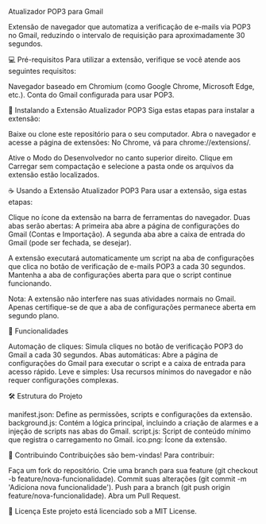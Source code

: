 Atualizador POP3 para Gmail


Extensão de navegador que automatiza a verificação de e-mails via POP3 no Gmail, reduzindo o intervalo de requisição para aproximadamente 30 segundos.

💻 Pré-requisitos
Para utilizar a extensão, verifique se você atende aos seguintes requisitos:

Navegador baseado em Chromium (como Google Chrome, Microsoft Edge, etc.).
Conta do Gmail configurada para usar POP3.

🚀 Instalando a Extensão Atualizador POP3
Siga estas etapas para instalar a extensão:

Baixe ou clone este repositório para o seu computador.
Abra o navegador e acesse a página de extensões:
No Chrome, vá para chrome://extensions/.


Ative o Modo do Desenvolvedor no canto superior direito.
Clique em Carregar sem compactação e selecione a pasta onde os arquivos da extensão estão localizados.

☕ Usando a Extensão Atualizador POP3
Para usar a extensão, siga estas etapas:

Clique no ícone da extensão na barra de ferramentas do navegador.
Duas abas serão abertas:
A primeira aba abre a página de configurações do Gmail (Contas e Importação).
A segunda aba abre a caixa de entrada do Gmail (pode ser fechada, se desejar).


A extensão executará automaticamente um script na aba de configurações que clica no botão de verificação de e-mails POP3 a cada 30 segundos.
Mantenha a aba de configurações aberta para que o script continue funcionando.


Nota: A extensão não interfere nas suas atividades normais no Gmail. Apenas certifique-se de que a aba de configurações permanece aberta em segundo plano.

📜 Funcionalidades

Automação de cliques: Simula cliques no botão de verificação POP3 do Gmail a cada 30 segundos.
Abas automáticas: Abre a página de configurações do Gmail para executar o script e a caixa de entrada para acesso rápido.
Leve e simples: Usa recursos mínimos do navegador e não requer configurações complexas.

🛠️ Estrutura do Projeto

manifest.json: Define as permissões, scripts e configurações da extensão.
background.js: Contém a lógica principal, incluindo a criação de alarmes e a injeção de scripts nas abas do Gmail.
script.js: Script de conteúdo mínimo que registra o carregamento no Gmail.
ico.png: Ícone da extensão.

🤝 Contribuindo
Contribuições são bem-vindas! Para contribuir:

Faça um fork do repositório.
Crie uma branch para sua feature (git checkout -b feature/nova-funcionalidade).
Commit suas alterações (git commit -m 'Adiciona nova funcionalidade').
Push para a branch (git push origin feature/nova-funcionalidade).
Abra um Pull Request.

📝 Licença
Este projeto está licenciado sob a MIT License.
